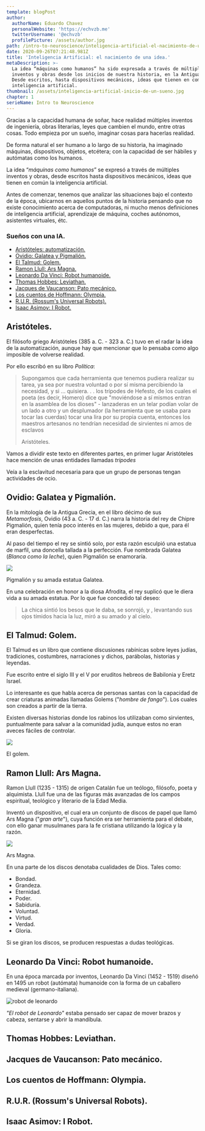 ```yaml
---
template: blogPost
author:
  authorName: Eduardo Chavez
  personalWebsite: 'https://echvzb.me'
  twitterUsername: '@echvzb'
  profilePicture: /assets/author.jpg
path: /intro-to-neuroscience/inteligencia-artificial-el-nacimiento-de-una-idea
date: 2020-09-26T07:21:48.981Z
title: 'Inteligencia Artificial: el nacimiento de una idea.'
metaDescription: >-
  La idea “máquinas como humanos” ha sido expresada a través de múltiples
  inventos y obras desde los inicios de nuestra historia, en la Antigua Grecia.
  Desde escritos, hasta dispositivos mecánicos, ideas que tienen en común la
  inteligencia artificial.
thumbnail: /assets/inteligencia-artificial-inicio-de-un-sueno.jpg
chapter: 1
serieName: Intro to Neuroscience
---
```

Gracias a la capacidad humana de soñar, hace realidad múltiples inventos de ingeniería, obras literarias, leyes que cambien el mundo, entre otras cosas. Todo empieza por un sueño, imaginar cosas para hacerlas realidad.

De forma natural el ser humano a lo largo de su historia, ha imaginado máquinas, dispositivos, objetos, etcétera; con la capacidad de ser hábiles y autómatas como los humanos.

La idea “*máquinas como humanos*” se expresó a través de múltiples inventos y obras, desde escritos hasta dispositivos mecánicos, ideas que tienen en común la inteligencia artificial.

Antes de comenzar, tenemos que analizar las situaciones bajo el contexto de la época, ubicarnos en aquellos puntos de la historia pensando que no existe conocimiento acerca de computadoras, ni mucho menos definiciones de inteligencia artificial, aprendizaje de máquina, coches autónomos, asistentes virtuales, étc.

### Sueños con una IA.

* [Aristóteles: automatización.](#aristoteles)
* [Ovidio: Galatea y Pigmalión.](#ovidio)
* [El Talmud: Golem.](#talmud)
* [Ramon Llull: Ars Magna.](#ramon)
* [Leonardo Da Vinci: Robot humanoide.](#da-vinci)
* [Thomas Hobbes: Leviathan.](#thomas)
* [Jacques de Vaucanson: Pato mecánico.](#jacques)
* [Los cuentos de Hoffmann: Olympia.](#hoffmann)
* [R.U.R. (Rossum's Universal Robots).](#rur)
* [Isaac Asimov: I Robot.](#asimov)

<div id="aristoteles"></div>

## Aristóteles.

El filósofo griego Aristóteles (385 a. C. - 323 a. C.) tuvo en el radar la idea de la automatización, aunque hay que mencionar que lo pensaba como algo imposible de volverse realidad.

Por ello escribó en su libro *Política*:

> Supongamos que cada herramienta que tenemos pudiera realizar su tarea, ya sea por nuestra voluntad o por sí misma percibiendo la necesidad, y si … quisiera. . . los trípodes de Hefesto, de los cuales el poeta (es decir, Homero) dice que "moviéndose a sí mismos entran en la asamblea de los dioses" - lanzaderas en un telar podían volar de un lado a otro y un desplumador (la herramienta que se usaba para tocar las cuerdas) tocar una lira por su propia cuenta, entonces los maestros artesanos no tendrían necesidad de sirvientes ni amos de esclavos
>
> Aristóteles.

Vamos a dividir este texto en diferentes partes, en primer lugar Aristóteles hace mención de unas entidades llamadas _trípodes_ 

Veía a la esclavitud necesaria para que un grupo de personas tengan actividades de ocio.

<div id="1"></div>

## Ovidio: Galatea y Pigmalión.

En la mitología de la Antigua Grecia, en el libro décimo de sus *Metamorfosis*, Ovidio (43 a. C. - 17 d. C.) narra la historia del rey de Chipre Pigmalión, quien tenía poco interés en las mujeres, debido a que, para él eran desperfectas.

Al paso del tiempo el rey se sintió solo, por esta razón esculpió una estatua de marfil, una doncella tallada a la perfección. Fue nombrada Galatea (*Blanca como la leche*), quien Pigmalión se enamoraría.

<div class='img-container'>

![](https://zonadeaprendizaje.com/wp-content/uploads/2020/09/566px-Pygmalion_and_Galatea_Gerome_back.jpg)
</div>
Pigmalión y su amada estatua Galatea.

En una celebración en honor a la diosa Afrodita, el rey suplicó que le diera vida a su amada estatua. Por lo que fue concedido tal deseo:

> La chica sintió los besos que le daba, se sonrojó, y , levantando sus ojos tímidos hacia la luz, miró a su amado y al cielo.

<div id="3"></div>

## El Talmud: Golem.

El Talmud es un libro que contiene discusiones rabínicas sobre leyes judías, tradiciones, costumbres, narraciones y dichos, parábolas, historias y leyendas.

Fue escrito entre el siglo III y el V por eruditos hebreos de Babilonia y Eretz Israel.

Lo interesante es que habla acerca de personas santas con la capacidad de crear criaturas animadas llamadas Golems ("*hombre de fango*"). Los cuales son creados a partir de la tierra.

Existen diversas historias donde los rabinos los utilizaban como sirvientes, puntualmente para salvar a la comunidad judía, aunque estos no eran aveces fáciles de controlar.

<div class='img-container'>

![](https://zonadeaprendizaje.com/wp-content/uploads/2020/09/golem_opt-1.jpg)
</div>
El golem.

<div id="4"></div>

## Ramon Llull: Ars Magna.

Ramon Llull (1235 - 1315) de origen Catalán fue un teólogo, filósofo, poeta y alquimista. Llull fue una de las figuras más avanzadas de los campos espiritual, teológico y literario de la Edad Media.

Inventó un dispositivo, el cual era un conjunto de discos de papel que llamó Ars Magna ("*gran arte*"), cuya función era ser herramienta para el debate, con ello ganar musulmanes para la fe cristiana utilizando la lógica y la razón.

<div class='img-container'>

![](https://zonadeaprendizaje.com/wp-content/uploads/2020/09/9e389de09fce6877a965de52a7e26780b94821cc_00.jpg)
</div>

Ars Magna.

En una parte de los discos denotaba cualidades de Dios. Tales como:

* Bondad.
* Grandeza.
* Eternidad.
* Poder.
* Sabiduría.
* Voluntad.
* Virtud.
* Verdad.
* Gloria.

Si se giran los discos, se producen respuestas a dudas teológicas.

<div id="5"></div>

## Leonardo Da Vinci: Robot humanoide.

En una época marcada por inventos, Leonardo Da Vinci (1452 - 1519) diseñó en 1495 un robot (autómata) humanoide con la forma de un caballero medieval (germano-italiana).

<div class='img-container'>

![robot de leonardo](https://upload.wikimedia.org/wikipedia/commons/thumb/4/45/Leonardo-Robot3.jpg/800px-Leonardo-Robot3.jpg)
</div>

_"El robot de Leonardo"_  estaba pensado ser capaz de mover brazos y cabeza, sentarse 
y abrir la mandíbula.

<div id="6"></div>

## Thomas Hobbes: Leviathan.



<div id="7"></div>

## Jacques de Vaucanson: Pato mecánico.



<div id="8"></div>

## Los cuentos de Hoffmann: Olympia.



<div id="9"></div>

## R.U.R. (Rossum's Universal Robots).



<div id="10"></div>

## Isaac Asimov: I Robot.
